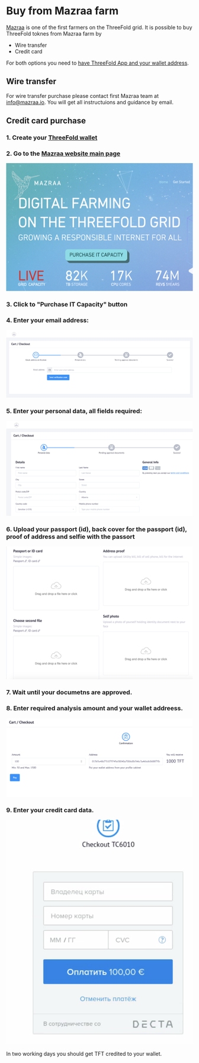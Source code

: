 # Buy from Mazraa farm

[Mazraa](https://mazraa.io) is one of the first farmers on the ThreeFold grid. It is possible to buy ThreeFold toknes from Mazraa farm by 
* Wire transfer
* Credit card

For both options you need to [have ThreeFold App and your wallet address](https://threefoldfoundation.github.io/info_tokens/#/threefold_app).

## Wire transfer 

For wire transfer purchase please contact first Mazraa team at info@mazraa.io. 
You will get all instructuions and guidance by email.

## Credit card purchase

### 1. Create your [ThreeFold wallet](https://threefoldfoundation.github.io/info_tokens/#/threefold_app)
### 2. Go to the [Mazraa website main page](https://mazraa.io)
![Mazraa-mainpage](../img/mazraa-mainpage.png)
### 3. Click to "Purchase IT Capacity" button
### 4. Enter your email address:
![Email address](../img/mazraa-email.png)
### 5. Enter your personal data, all fields required:
![mazraa-identification](../img/mazraa-identification.png)
### 6. Upload your passport (id), back cover for the passport (id), proof of address and selfie with the passort
![mazraa-documents](../img/mazraa-documents.png)
### 7. Wait until your documetns are approved. 
### 8. Enter required analysis amount and your wallet addreess.
![mazraa-purchase](../img/mazraa-purchase.png)
### 9. Enter your credit card data.
![credit card](../img/mazraa-credit_card.png)

In two working days you should get TFT credited to your wallet.

